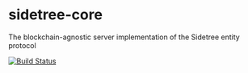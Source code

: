 # sidetree-core
The blockchain-agnostic server implementation of the Sidetree entity protocol

[![Build Status](https://travis-ci.org/decentralized-identity/sidetree-core.svg?branch=master)](https://travis-ci.org/decentralized-identity/sidetree-core)
